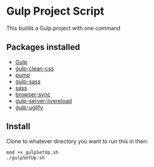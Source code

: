 # Gulp Project Script

This builds a Gulp project with one command 

## Packages installed

* [Gulp](https://www.npmjs.com/package/gulp)
* [gulp-clean-css](https://www.npmjs.com/package/gulp-clean-css)
* [pump](https://www.npmjs.com/package/pump)
* [gulp-sass](https://www.npmjs.com/package/gulp-sass)
* [sass](https://www.npmjs.com/package/sass)
* [browser-sync](https://www.npmjs.com/package/browser-sync)
* [gulp-server-livereload](https://www.npmjs.com/package/gulp-server-livereload)
* [gulp-uglify](https://www.npmjs.com/package/gulp-uglify)

## Install

Clone to whatever directory you want to run this in then:

 ```shell
mod +x gulpSetUp.sh
./gulpSetUp.sh
```


